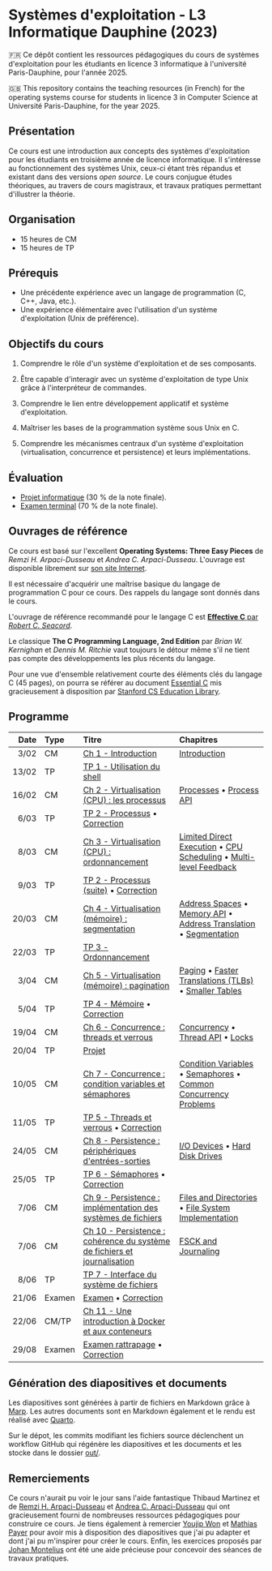 # Systèmes d'exploitation - L3 Informatique Dauphine (2023)

🇫🇷 Ce dépôt contient les ressources pédagogiques du cours de systèmes d'exploitation pour les étudiants en licence 3
informatique à l'université Paris-Dauphine, pour l'année 2025.

🇬🇧 This repository contains the teaching resources (in French) for the operating systems course for students in licence
3 in Computer Science at Université Paris-Dauphine, for the year 2025.

## Présentation

Ce cours est une introduction aux concepts des systèmes d'exploitation pour les étudiants en troisième année de
licence informatique. Il s'intéresse au fonctionnement des systèmes Unix, ceux-ci étant
très répandus et existant dans des versions _open source_. Le cours conjugue études théoriques, au travers de
cours magistraux, et travaux pratiques permettant d'illustrer la théorie.

## Organisation

* 15 heures de CM
* 15 heures de TP

## Prérequis

* Une précédente expérience avec un langage de programmation (C, C++, Java, etc.).
* Une expérience élémentaire avec l'utilisation d'un système d'exploitation (Unix de préférence).

## Objectifs du cours

1. Comprendre le rôle d'un système d'exploitation et de ses composants.

2. Être capable d'interagir avec un système d'exploitation de type Unix grâce à l'interpréteur de commandes.

3. Comprendre le lien entre développement applicatif et système d'exploitation.

4. Maîtriser les bases de la programmation système sous Unix en C.

5. Comprendre les mécanismes centraux d'un système d'exploitation (virtualisation, concurrence et persistence) et leurs
   implémentations.

## Évaluation

* [Projet informatique](./out/projet.pdf) (30 % de la note finale).
* [Examen terminal]() (70 % de la note finale).

## Ouvrages de référence

Ce cours est basé sur l'excellent **Operating Systems: Three Easy Pieces** de _Remzi H. Arpaci-Dusseau_ et _Andrea C.
Arpaci-Dusseau_. L'ouvrage est disponible librement sur [son site Internet](https://pages.cs.wisc.edu/~remzi/OSTEP/).

Il est nécessaire d'acquérir une maîtrise basique du langage de programmation C pour
ce cours. Des rappels du langage sont donnés dans le cours.

L'ouvrage de référence recommandé pour le langage C est
[**Effective C** par _Robert C. Seacord_](https://nostarch.com/Effective_C).

Le classique **The C Programming Language, 2nd Edition** par _Brian W. Kernighan_ et
_Dennis M. Ritchie_ vaut toujours le détour même s'il ne tient pas compte des développements
les plus récents du langage.

Pour une vue d'ensemble relativement courte des éléments clés du langage C (45 pages), on pourra se
référer au document [Essential C](http://cslibrary.stanford.edu/101/EssentialC.pdf) mis gracieusement à disposition
par [Stanford CS Education Library](http://cslibrary.stanford.edu).

## Programme

|  Date | Type   | Titre                                                                                                                             | Chapitres                                                                                                                                                                                                                                                                                             |
|------:|:-------|:----------------------------------------------------------------------------------------------------------------------------------|:------------------------------------------------------------------------------------------------------------------------------------------------------------------------------------------------------------------------------------------------------------------------------------------------------|
|  3/02 | CM     | [Ch 1 - Introduction](./out/slides/1_introduction.pdf)                                                                            | [Introduction](https://pages.cs.wisc.edu/~remzi/OSTEP/intro.pdf)                                                                                                                                                                                                                                      |
| 13/02 | TP     | [TP 1 - Utilisation du shell](./out/tps/1_shell.pdf)                                                                              |                                                                                                                                                                                                                                                                                                       |
| 16/02 | CM     | [Ch 2 - Virtualisation (CPU) : les processus](./out/slides/2_processus.pdf)                                                       | [Processes](https://pages.cs.wisc.edu/~remzi/OSTEP/cpu-intro.pdf) • [Process API](https://pages.cs.wisc.edu/~remzi/OSTEP/cpu-api.pdf)                                                                                                                                                                 |
|  6/03 | TP     | [TP 2 - Processus](./out/tps/2_processus.pdf) • [Correction](./out/tps/2_processus_correction.pdf)                                |                                                                                                                                                                                                                                                                                                       |
|  8/03 | CM     | [Ch 3 - Virtualisation (CPU) : ordonnancement](./out/slides/3_ordonnancement.pdf)                                                 | [Limited Direct Execution](https://pages.cs.wisc.edu/~remzi/OSTEP/cpu-mechanisms.pdf) • [CPU Scheduling](https://pages.cs.wisc.edu/~remzi/OSTEP/cpu-sched.pdf) • [Multi-level Feedback](https://pages.cs.wisc.edu/~remzi/OSTEP/cpu-sched-mlfq.pdf)                                                    |
|  9/03 | TP     | [TP 2 - Processus (suite)](./out/tps/2_processus.pdf) • [Correction](./out/tps/2_processus_correction.pdf)                        |                                                                                                                                                                                                                                                                                                       |
| 20/03 | CM     | [Ch 4 - Virtualisation (mémoire) : segmentation](./out/slides/4_segmentation.pdf)                                                 | [Address Spaces](https://pages.cs.wisc.edu/~remzi/OSTEP/vm-intro.pdf) • [Memory API](https://pages.cs.wisc.edu/~remzi/OSTEP/vm-api.pdf) • [Address Translation](https://pages.cs.wisc.edu/~remzi/OSTEP/vm-mechanism.pdf) • [Segmentation](https://pages.cs.wisc.edu/~remzi/OSTEP/vm-segmentation.pdf) |
| 22/03 | TP     | [TP 3 - Ordonnancement](./out/tps/3_ordonnancement.pdf)                                                                           |                                                                                                                                                                                                                                                                                                       |
|  3/04 | CM     | [Ch 5 - Virtualisation (mémoire) : pagination](./out/slides/5_pagination.pdf)                                                     | [Paging](https://pages.cs.wisc.edu/~remzi/OSTEP/vm-paging.pdf) • [Faster Translations (TLBs)](https://pages.cs.wisc.edu/~remzi/OSTEP/vm-tlbs.pdf) • [Smaller Tables](https://pages.cs.wisc.edu/~remzi/OSTEP/vm-smalltables.pdf)                                                                       |
|  5/04 | TP     | [TP 4 - Mémoire](./out/tps/4_memoire.pdf) • [Correction](./out/tps/4_memoire_correction.pdf)                                      |                                                                                                                                                                                                                                                                                                       |
| 19/04 | CM     | [Ch 6 - Concurrence : threads et verrous](./out/slides/6_threads.pdf)                                                             | [Concurrency](https://pages.cs.wisc.edu/~remzi/OSTEP/threads-intro.pdf) • [Thread API](https://pages.cs.wisc.edu/~remzi/OSTEP/threads-api.pdf) • [Locks](https://pages.cs.wisc.edu/~remzi/OSTEP/threads-locks.pdf)                                                                                    |
| 20/04 | TP     | [Projet](./out/projet.pdf)                                                                                                        |                                                                                                                                                                                                                                                                                                       |
| 10/05 | CM     | [Ch 7 - Concurrence : condition variables et sémaphores](./out/slides/7_semaphores.pdf)                                           | [Condition Variables](https://pages.cs.wisc.edu/~remzi/OSTEP/threads-cv.pdf) • [Semaphores](https://pages.cs.wisc.edu/~remzi/OSTEP/threads-sema.pdf) • [Common Concurrency Problems](https://pages.cs.wisc.edu/~remzi/OSTEP/threads-bugs.pdf)                                                         |
| 11/05 | TP     | [TP 5 - Threads et verrous](./out/tps/5_threads.pdf) • [Correction](./out/tps/5_threads_correction.pdf)                           |                                                                                                                                                                                                                                                                                                       |
| 24/05 | CM     | [Ch 8 - Persistence : périphériques d'entrées-sorties](./out/slides/8_peripheriques.pdf)                                          | [I/O Devices](https://pages.cs.wisc.edu/~remzi/OSTEP/file-devices.pdf) • [Hard Disk Drives](https://pages.cs.wisc.edu/~remzi/OSTEP/file-disks.pdf)                                                                                                                                                    |
| 25/05 | TP     | [TP 6 - Sémaphores](./out/tps/6_semaphores.pdf) • [Correction](https://greenteapress.com/wp/semaphores/)                          |                                                                                                                                                                                                                                                                                                       |
|  7/06 | CM     | [Ch 9 - Persistence : implémentation des systèmes de fichiers](./out/slides/9_systemes_fichiers.pdf)                              | [Files and Directories](https://pages.cs.wisc.edu/~remzi/OSTEP/file-intro.pdf) • [File System Implementation](https://pages.cs.wisc.edu/~remzi/OSTEP/file-implementation.pdf)                                                                                                                         |
|  7/06 | CM     | [Ch 10 - Persistence : cohérence du système de fichiers et journalisation](./out/slides/10_journalisation.pdf)                    | [FSCK and Journaling](https://pages.cs.wisc.edu/~remzi/OSTEP/file-journaling.pdf)                                                                                                                                                                                                                     |
|  8/06 | TP     | [TP 7 - Interface du système de fichiers](./out/tps/7_systemes_de_fichiers.pdf)                                                   |                                                                                                                                                                                                                                                                                                       |
| 21/06 | Examen | [Examen](./out/examens/examen_2023.pdf) • [Correction](./out/examens/examen_2023_correction.pdf)                                  |                                                                                                                                                                                                                                                                                                       |
| 22/06 | CM/TP  | [Ch 11 - Une introduction à Docker et aux conteneurs](./out/slides/11_conteneurs.pdf)                                             |                                                                                                                                                                                                                                                                                                       |
| 29/08 | Examen | [Examen rattrapage](./out/examens/examen_2023_rattrapage.pdf) • [Correction](./out/examens/examen_2023_rattrapage_correction.pdf) |                                                                                                                                                                                                                                                                                                       |

## Génération des diapositives et documents

Les diapositives sont générées à partir de fichiers en Markdown grâce à [Marp](https://marp.app/). Les autres documents
sont en Markdown également et le rendu est réalisé avec [Quarto](https://quarto.org/).

Sur le dépot, les commits modifiant les fichiers source déclenchent un workflow GitHub qui régénère les diapositives et
les documents et les stocke dans le dossier [out/](./out).

## Remerciements

Ce cours n'aurait pu voir le jour sans l'aide fantastique Thibaud Martinez et 
de [Remzi H. Arpaci-Dusseau](https://pages.cs.wisc.edu/~remzi/) et [Andrea C.
Arpaci-Dusseau](https://pages.cs.wisc.edu/~dusseau/) qui ont gracieusement fourni de nombreuses ressources
pédagogiques pour construire ce cours.
Je tiens également à remercier [Youjip Won](https://oslab.kaist.ac.kr/professor-youjip-won/)
et [Mathias Payer](https://nebelwelt.net/) pour avoir mis à disposition des diapositives que j'ai pu adapter et dont
j'ai pu m'inspirer pour créer le cours. Enfin, les exercices proposés par
[Johan Montelius](https://people.kth.se/~johanmon/ose.html) ont été une aide précieuse pour concevoir des séances de
travaux pratiques.
